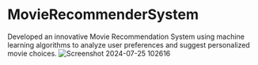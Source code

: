 # MovieRecommenderSystem

Developed an innovative Movie Recommendation System using machine learning algorithms to analyze user preferences and suggest personalized movie choices. 
![Screenshot 2024-07-25 102616](https://github.com/user-attachments/assets/a0905f19-ee01-4556-91c9-faede34552b8)

